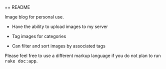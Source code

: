 == README

Image blog for personal use.

* Have the ability to upload images to my server

* Tag images for categories

* Can filter and sort images by associated tags


Please feel free to use a different markup language if you do not plan to run
<tt>rake doc:app</tt>.
